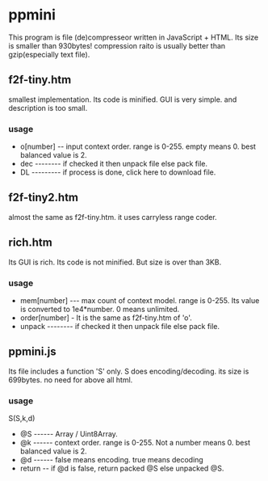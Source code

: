 # ppmini
This program is file (de)compresseor written in JavaScript + HTML. Its size is smaller than 930bytes! compression raito is usually better than gzip(especially text file).
## f2f-tiny.htm
smallest implementation. Its code is minified. GUI is very simple. and description is too small.
### usage
* o[number] -- input context order. range is 0-255. empty means 0. best balanced value is 2.
* dec -------- if checked it then unpack file else pack file.
* DL --------- if process is done, click here to download file.
## f2f-tiny2.htm
almost the same as f2f-tiny.htm. it uses carryless range coder.
## rich.htm
Its GUI is rich. Its code is not minified. But size is over than 3KB.
### usage
* mem[number] --- max count of context model. range is 0-255. Its value is converted to 1e4*number. 0 means unlimited.
* order[number] - It is the same as f2f-tiny.htm of 'o'.
* unpack -------- if checked it then unpack file else pack file.
## ppmini.js
Its file includes a function 'S' only. S does encoding/decoding. its size is 699bytes. no need for above all html.
### usage
S(S,k,d)
* @S ------ Array / Uint8Array.
* @k ------ context order. range is 0-255. Not a number means 0. best balanced value is 2.
* @d ------ false means encoding. true means decoding
* return -- if @d is false, return packed @S else unpacked @S.
